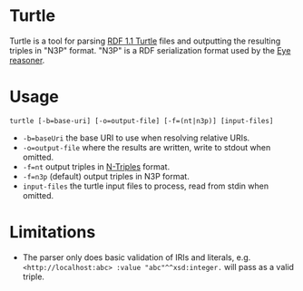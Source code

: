 # Turtle

Turtle is a tool for parsing [RDF 1.1 Turtle](http://www.w3.org/TR/turtle/) files and outputting the resulting triples in "N3P" format.
"N3P" is a RDF serialization format used by the [Eye reasoner](http://eulersharp.sourceforge.net/).

# Usage

`turtle [-b=base-uri] [-o=output-file] [-f=(nt|n3p)] [input-files]`

* `-b=baseUri` the base URI to use when resolving relative URIs.
* `-o=output-file` where the results are written, write to stdout when omitted.
* `-f=nt` output triples in [N-Triples](http://www.w3.org/TR/n-triples/) format.
* `-f=n3p` (default) output triples in N3P format.
* `input-files` the turtle input files to process, read from stdin when omitted.

# Limitations

* The parser only does basic validation of IRIs and literals, e.g. `<http://localhost:abc> :value "abc"^^xsd:integer.` will pass as a valid triple.

